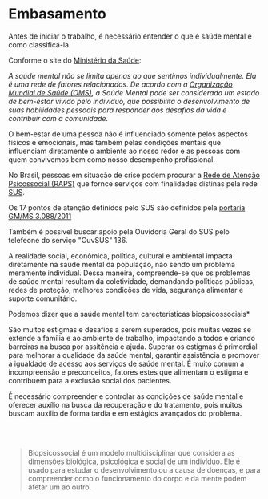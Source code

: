 # Embasamento

Antes de iniciar o trabalho, é necessário entender o que é saúde mental e como classificá-la.

Conforme o site do [Ministério da Saúde](https://www.gov.br/saude/pt-br/assuntos/saude-de-a-a-z/s/saude-mental):

*A saúde mental não se limita apenas ao que sentimos individualmente. Ela é uma rede de fatores relacionados. De acordo com a [Organização Mundial de Saúde (OMS)](https://www.who.int/health-topics/mental-health#tab=tab_1), a Saúde Mental pode ser considerada um estado de bem-estar vivido pelo indivíduo, que possibilita o desenvolvimento de suas habilidades pessoais para responder aos desafios da vida e contribuir com a comunidade.*

O bem-estar de uma pessoa não é influenciado somente pelos aspectos físicos e emocionais, mas também pelas condições mentais que influenciam diretamente o ambiente ao nosso redor e as pessoas com quem convivemos bem como nosso desempenho profissional.

No Brasil, pessoas em situação de crise podem procurar a [Rede de Atenção Psicossocial (RAPS)](https://www.gov.br/saude/pt-br/composicao/saes/desmad/raps) que fornce serviços com finalidades distinas pela rede [SUS](https://www.gov.br/saude/pt-br/assuntos/saude-de-a-a-z/s/sus).

Os 17 pontos de atenção definidos pelo SUS são definidos pela [portaria GM/MS 3.088/2011](https://bvsms.saude.gov.br/bvs/saudelegis/gm/2011/prt3088_23_12_2011_rep.html)

Também é possível buscar apoio pela Ouvidoria Geral do SUS pelo telefeone do serviço "OuvSUS" 136.

A realidade social, econômica, política, cultural e ambiental impacta diretamente na saúde mental da população, não sendo um problema meramente individual. Dessa maneira, compreende-se que os problemas de saúde mental resultam da coletividade, demandando políticas públicas, redes de proteção, melhores condições de vida, segurança alimentar e suporte comunitário.

Podemos dizer que a saúde mental tem carecterísticas biopsicossociais*

São muitos estigmas e desafios a serem superados, pois muitas vezes se extende a família e ao ambiente de trabalho, impactando a todos e criando barreiras na busca por assitência e ajuda. Superar os estigmas é primordial para melhorar a qualidade da saúde mental, garantir assistência e promover a igualdade de acesso aos serviços de saúde mental. É muito comum a incompreensão e preconceitos, fatores estes que alimentam o estigma e contribuem para a exclusão social dos pacientes.

É necessário compreender e controlar as condições de saúde mental e oferecer auxílio na busca da recuperação e do tratamento, pois muitos buscam auxílio de forma tardia e em estágios avançados do problema.


<br><br>
> Biopsicossocial é um modelo multidisciplinar que considera as dimensões biológica, psicológica e social de um indivíduo. Ele é usado para estudar o desenvolvimento ou a causa de doenças, e para compreender como o funcionamento do corpo e da mente podem afetar um ao outro.
